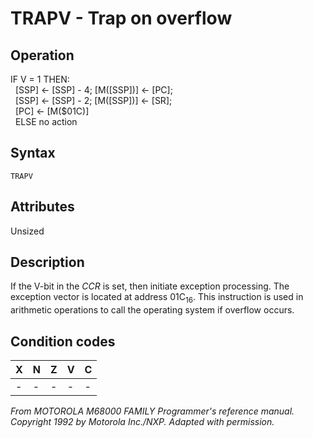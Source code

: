 # TRAPV - Trap on overflow

## Operation
IF V = 1 THEN:<br/>
&nbsp;&nbsp;[SSP] ← [SSP] - 4; [M([SSP])] ← [PC];<br/>
&nbsp;&nbsp;[SSP] ← [SSP] - 2; [M([SSP])] ← [SR];<br/>
&nbsp;&nbsp;[PC] ← [M($01C)]<br/>
&nbsp;&nbsp;ELSE no action

## Syntax
```assembly
TRAPV
```

## Attributes
Unsized

## Description
If the V-bit in the *CCR* is set, then initiate exception processing.
The exception vector is located at address 01C<sub>16</sub>. This instruction
is used in arithmetic operations to call the operating system if
overflow occurs.

## Condition codes
|X|N|Z|V|C|
|--|--|--|--|--|
|-|-|-|-|-|

*From MOTOROLA M68000 FAMILY Programmer's reference manual. Copyright 1992 by Motorola Inc./NXP. Adapted with permission.*